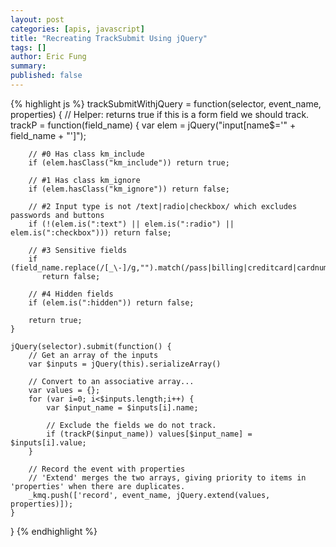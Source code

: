 ```yaml
---
layout: post
categories: [apis, javascript]
title: "Recreating TrackSubmit Using jQuery"
tags: []
author: Eric Fung
summary: 
published: false
---
```


{% highlight js %}
trackSubmitWithjQuery = function(selector, event_name, properties)
{
    // Helper: returns true if this is a form field we should track.
    trackP = function(field_name) {
        var elem = jQuery("input[name$='" + field_name + "']");

        // #0 Has class km_include
        if (elem.hasClass("km_include")) return true;

        // #1 Has class km_ignore
        if (elem.hasClass("km_ignore")) return false;

        // #2 Input type is not /text|radio|checkbox/ which excludes passwords and buttons
        if (!(elem.is(":text") || elem.is(":radio") || elem.is(":checkbox"))) return false;

        // #3 Sensitive fields
        if (field_name.replace(/[_\-]/g,"").match(/pass|billing|creditcard|cardnum|^cc|ccnum|exp|seccode|securitycode|securitynum|cvc|cvv|ssn|socialsec|socsec|csc/i))
           return false;

        // #4 Hidden fields
        if (elem.is(":hidden")) return false;

        return true;
    }

    jQuery(selector).submit(function() {
        // Get an array of the inputs
        var $inputs = jQuery(this).serializeArray()

        // Convert to an associative array...
        var values = {};
        for (var i=0; i<$inputs.length;i++) {
            var $input_name = $inputs[i].name;

            // Exclude the fields we do not track.
            if (trackP($input_name)) values[$input_name] = $inputs[i].value;
        }

        // Record the event with properties
        // 'Extend' merges the two arrays, giving priority to items in 'properties' when there are duplicates.
        _kmq.push(['record', event_name, jQuery.extend(values, properties)]);
    }
}
{% endhighlight %}